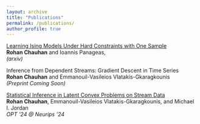 ```yaml
---
layout: archive
title: "Publications"
permalink: /publications/
author_profile: true
---
```


[Learning Ising Models Under Hard Constraints with One Sample](https://arxiv.org/pdf/2509.20993)
<br> **Rohan Chauhan** and Ioannis Panageas, 
<br> <i>(arxiv)</i>


Inference from Dependent Streams: Gradient Descent in Time Series
<br> **Rohan Chauhan** and Emmanouil-Vasileios Vlatakis-Gkaragkounis
<br> <i>(Preprint Coming Soon)</i>


[Statistical Inference in Latent Convex Problems
on Stream Data](https://openreview.net/pdf?id=t4XGjxE4s7)
<br> **Rohan Chauhan**, Emmanouil-Vasileios Vlatakis-Gkaragkounis, and Michael I. Jordan
<br> <i>OPT '24 @ Neurips '24</i>


